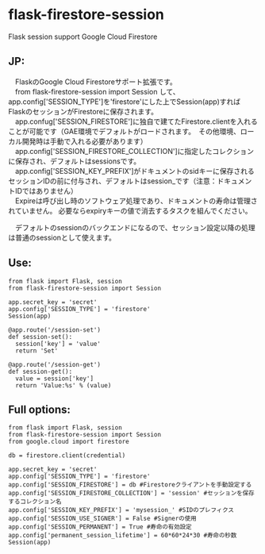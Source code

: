 # flask-firestore-session
Flask session support Google Cloud Firestore

## JP:  
　FlaskのGoogle Cloud Firestoreサポート拡張です。  
　from flask-firestore-session import Session して、app.config['SESSION_TYPE']を'firestore'にした上でSession(app)すれば  
 FlaskのセッションがFirestoreに保存されます。  
　app.confug['SESSION_FIRESTORE']に独自で建てたFirestore.clientを入れることが可能です（GAE環境でデフォルトがロードされます。　その他環境、ローカル開発時は手動で入れる必要があります）  
　app.config['SESSION_FIRESTORE_COLLECTION']に指定したコレクションに保存され、デフォルトはsessionsです。  
　app.config['SESSION_KEY_PREFIX']がドキュメントのsidキーに保存されるセッションIDの前に付与され、デフォルトはsession_です（注意：ドキュメントIDではありません）  
　Expireは呼び出し時のソフトウェア処理であり、ドキュメントの寿命は管理されていません。  必要ならexpiryキーの値で消去するタスクを組んでください。  

　デフォルトのsessionのバックエンドになるので、セッション設定以降の処理は普通のsessionとして使えます。


## Use:
```
from flask import Flask, session
from flask-firestore-session import Session

app.secret_key = 'secret'
app.config['SESSION_TYPE'] = 'firestore'
Session(app)

@app.route('/session-set')
def session-set():
  session['key'] = 'value'
  return 'Set'
  
@app.route('/session-get')
def session-get():
  value = session['key']
  return 'Value:%s' % (value)
```

## Full options:
```
from flask import Flask, session
from flask-firestore-session import Session
from google.cloud import firestore

db = firestore.client(credential)

app.secret_key = 'secret'
app.config['SESSION_TYPE'] = 'firestore'
app.config['SESSION_FIRESTORE'] = db #Firestoreクライアントを手動設定する
app.config['SESSION_FIRESTORE_COLLECTION'] = 'session' #セッションを保存するコレクション名
app.config['SESSION_KEY_PREFIX'] = 'mysession_' #SIDのプレフィクス
app.config['SESSION_USE_SIGNER'] = False #Signerの使用
app.config['SESSION_PERMANENT'] = True #寿命の有効設定
app.config['permanent_session_lifetime'] = 60*60*24*30 #寿命の秒数
Session(app)
```
